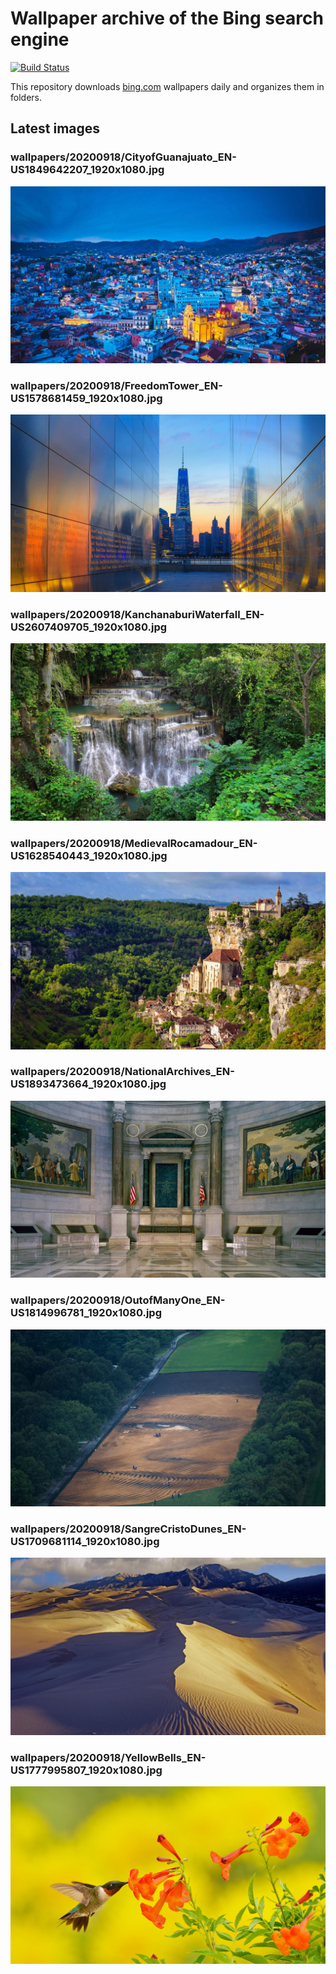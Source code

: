 # Wallpaper archive of the Bing search engine

[![Build Status](https://travis-ci.org/kijart/bing-daily-images-dl.svg?branch=wallpapers)](https://travis-ci.org/kijart/bing-daily-images-dl)

This repository downloads [bing.com](https://www.bing.com) wallpapers daily and organizes them in folders.

## Latest images

<!-- Wallpapers -->

### wallpapers/20200918/CityofGuanajuato_EN-US1849642207_1920x1080.jpg

![wallpapers/20200918/CityofGuanajuato_EN-US1849642207_1920x1080.jpg](wallpapers/20200918/CityofGuanajuato_EN-US1849642207_1920x1080.jpg)

### wallpapers/20200918/FreedomTower_EN-US1578681459_1920x1080.jpg

![wallpapers/20200918/FreedomTower_EN-US1578681459_1920x1080.jpg](wallpapers/20200918/FreedomTower_EN-US1578681459_1920x1080.jpg)

### wallpapers/20200918/KanchanaburiWaterfall_EN-US2607409705_1920x1080.jpg

![wallpapers/20200918/KanchanaburiWaterfall_EN-US2607409705_1920x1080.jpg](wallpapers/20200918/KanchanaburiWaterfall_EN-US2607409705_1920x1080.jpg)

### wallpapers/20200918/MedievalRocamadour_EN-US1628540443_1920x1080.jpg

![wallpapers/20200918/MedievalRocamadour_EN-US1628540443_1920x1080.jpg](wallpapers/20200918/MedievalRocamadour_EN-US1628540443_1920x1080.jpg)

### wallpapers/20200918/NationalArchives_EN-US1893473664_1920x1080.jpg

![wallpapers/20200918/NationalArchives_EN-US1893473664_1920x1080.jpg](wallpapers/20200918/NationalArchives_EN-US1893473664_1920x1080.jpg)

### wallpapers/20200918/OutofManyOne_EN-US1814996781_1920x1080.jpg

![wallpapers/20200918/OutofManyOne_EN-US1814996781_1920x1080.jpg](wallpapers/20200918/OutofManyOne_EN-US1814996781_1920x1080.jpg)

### wallpapers/20200918/SangreCristoDunes_EN-US1709681114_1920x1080.jpg

![wallpapers/20200918/SangreCristoDunes_EN-US1709681114_1920x1080.jpg](wallpapers/20200918/SangreCristoDunes_EN-US1709681114_1920x1080.jpg)

### wallpapers/20200918/YellowBells_EN-US1777995807_1920x1080.jpg

![wallpapers/20200918/YellowBells_EN-US1777995807_1920x1080.jpg](wallpapers/20200918/YellowBells_EN-US1777995807_1920x1080.jpg)

